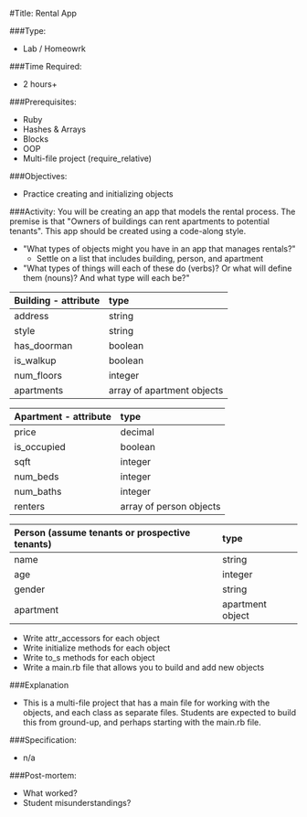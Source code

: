 #Title: Rental App

###Type:
- Lab / Homeowrk

###Time Required: 
- 2 hours+

###Prerequisites:
- Ruby
- Hashes & Arrays
- Blocks
- OOP
- Multi-file project (require_relative)

###Objectives:
- Practice creating and initializing objects

###Activity:
You will be creating an app that models the rental process. The premise is that "Owners of buildings can rent apartments to potential tenants". This app should be created using a code-along style.

* "What types of objects might you have in an app that manages rentals?"
  * Settle on a list that includes building, person, and apartment
* "What types of things will each of these do (verbs)? Or what will define them (nouns)? And what type will each be?"

|Building - attribute|type|
|:----------|:-----------|
|address|string|
|style|string|
|has_doorman|boolean|
|is_walkup|boolean|
|num_floors|integer|
|apartments|array of apartment objects|

|Apartment - attribute|type|
|:----------|:-----------|
|price|decimal|
|is_occupied|boolean|
|sqft|integer|
|num_beds|integer|
|num_baths|integer|
|renters|array of person objects|

|Person (assume tenants or prospective tenants)|type|
|:----------|:-----------|
|name|string|
|age|integer|
|gender|string|
|apartment|apartment object|

* Write attr_accessors for each object
* Write initialize methods for each object
* Write to_s methods for each object
* Write a main.rb file that allows you to build and add new objects

###Explanation
- This is a multi-file project that has a main file for working with the objects, and each class as separate files.  Students are expected to build this from ground-up, and perhaps starting with the main.rb file.

###Specification:
- n/a

###Post-mortem:
- What worked?
- Student misunderstandings?
